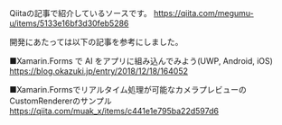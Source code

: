 Qiitaの記事で紹介しているソースです。
https://qiita.com/megumu-u/items/5133e16bf3d30feb5286

開発にあたっては以下の記事を参考にしました。

■Xamarin.Forms で AI をアプリに組み込んでみよう(UWP, Android, iOS)<br>
https://blog.okazuki.jp/entry/2018/12/18/164052

■Xamarin.Formsでリアルタイム処理が可能なカメラプレビューのCustomRendererのサンプル<br>
https://qiita.com/muak_x/items/c441e1e795ba22d597d6
